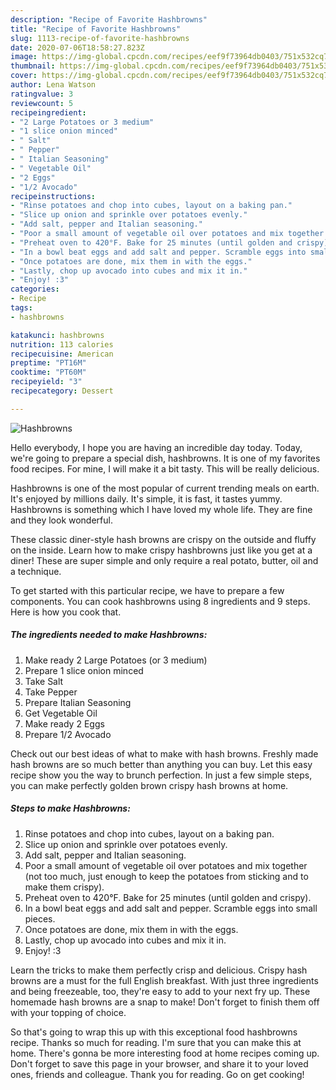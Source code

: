 ```yaml
---
description: "Recipe of Favorite Hashbrowns"
title: "Recipe of Favorite Hashbrowns"
slug: 1113-recipe-of-favorite-hashbrowns
date: 2020-07-06T18:58:27.823Z
image: https://img-global.cpcdn.com/recipes/eef9f73964db0403/751x532cq70/hashbrowns-recipe-main-photo.jpg
thumbnail: https://img-global.cpcdn.com/recipes/eef9f73964db0403/751x532cq70/hashbrowns-recipe-main-photo.jpg
cover: https://img-global.cpcdn.com/recipes/eef9f73964db0403/751x532cq70/hashbrowns-recipe-main-photo.jpg
author: Lena Watson
ratingvalue: 3
reviewcount: 5
recipeingredient:
- "2 Large Potatoes or 3 medium"
- "1 slice onion minced"
- " Salt"
- " Pepper"
- " Italian Seasoning"
- " Vegetable Oil"
- "2 Eggs"
- "1/2 Avocado"
recipeinstructions:
- "Rinse potatoes and chop into cubes, layout on a baking pan."
- "Slice up onion and sprinkle over potatoes evenly."
- "Add salt, pepper and Italian seasoning."
- "Poor a small amount of vegetable oil over potatoes and mix together (not too much, just enough to keep the potatoes from sticking and to make them crispy)."
- "Preheat oven to 420°F. Bake for 25 minutes (until golden and crispy)."
- "In a bowl beat eggs and add salt and pepper. Scramble eggs into small pieces."
- "Once potatoes are done, mix them in with the eggs."
- "Lastly, chop up avocado into cubes and mix it in."
- "Enjoy! :3"
categories:
- Recipe
tags:
- hashbrowns

katakunci: hashbrowns 
nutrition: 113 calories
recipecuisine: American
preptime: "PT16M"
cooktime: "PT60M"
recipeyield: "3"
recipecategory: Dessert

---
```



![Hashbrowns](https://img-global.cpcdn.com/recipes/eef9f73964db0403/751x532cq70/hashbrowns-recipe-main-photo.jpg)

Hello everybody, I hope you are having an incredible day today. Today, we're going to prepare a special dish, hashbrowns. It is one of my favorites food recipes. For mine, I will make it a bit tasty. This will be really delicious.

Hashbrowns is one of the most popular of current trending meals on earth. It's enjoyed by millions daily. It's simple, it is fast, it tastes yummy. Hashbrowns is something which I have loved my whole life. They are fine and they look wonderful.

These classic diner-style hash browns are crispy on the outside and fluffy on the inside. Learn how to make crispy hashbrowns just like you get at a diner! These are super simple and only require a real potato, butter, oil and a technique.


To get started with this particular recipe, we have to prepare a few components. You can cook hashbrowns using 8 ingredients and 9 steps. Here is how you cook that.

<!--inarticleads1-->

##### The ingredients needed to make Hashbrowns:

1. Make ready 2 Large Potatoes (or 3 medium)
1. Prepare 1 slice onion minced
1. Take  Salt
1. Take  Pepper
1. Prepare  Italian Seasoning
1. Get  Vegetable Oil
1. Make ready 2 Eggs
1. Prepare 1/2 Avocado


Check out our best ideas of what to make with hash browns. Freshly made hash browns are so much better than anything you can buy. Let this easy recipe show you the way to brunch perfection. In just a few simple steps, you can make perfectly golden brown crispy hash browns at home. 

<!--inarticleads2-->

##### Steps to make Hashbrowns:

1. Rinse potatoes and chop into cubes, layout on a baking pan.
1. Slice up onion and sprinkle over potatoes evenly.
1. Add salt, pepper and Italian seasoning.
1. Poor a small amount of vegetable oil over potatoes and mix together (not too much, just enough to keep the potatoes from sticking and to make them crispy).
1. Preheat oven to 420°F. Bake for 25 minutes (until golden and crispy).
1. In a bowl beat eggs and add salt and pepper. Scramble eggs into small pieces.
1. Once potatoes are done, mix them in with the eggs.
1. Lastly, chop up avocado into cubes and mix it in.
1. Enjoy! :3


Learn the tricks to make them perfectly crisp and delicious. Crispy hash browns are a must for the full English breakfast. With just three ingredients and being freezeable, too, they&#39;re easy to add to your next fry up. These homemade hash browns are a snap to make! Don&#39;t forget to finish them off with your topping of choice. 

So that's going to wrap this up with this exceptional food hashbrowns recipe. Thanks so much for reading. I'm sure that you can make this at home. There's gonna be more interesting food at home recipes coming up. Don't forget to save this page in your browser, and share it to your loved ones, friends and colleague. Thank you for reading. Go on get cooking!
